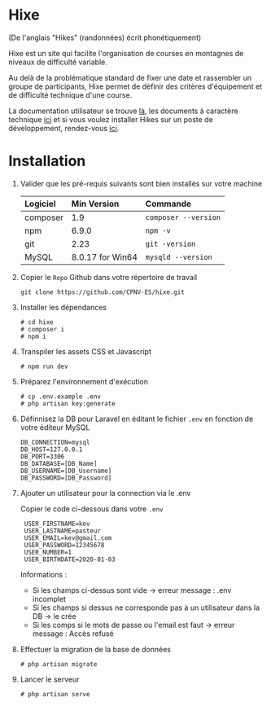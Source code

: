 # Hixe

(De l'anglais "Hikes" (randonnées) écrit phonétiquement)

Hixe est un site qui facilite l'organisation de courses en montagnes de niveaux de difficulté variable.

Au delà de la problématique standard de fixer une date et rassembler un groupe de participants, Hixe permet de définir des critères d'équipement et de difficulté technique d'une course.

La documentation utilisateur se trouve [là](https://github.com/CPNV-ES/hixe/tree/master/docs/user), les documents à caractère technique [ici](https://github.com/CPNV-ES/hixe/tree/master/docs/technical) et si vous voulez installer Hikes sur un poste de développement, rendez-vous [ici](https://github.com/CPNV-ES/hixe/tree/master/docs/install).

# Installation

1. Valider que les pré-requis suivants sont bien installés sur votre machine
   
    | Logiciel | Min Version      | Commande             |
    | :------- | :--------------- | :------------------- |
    | composer | 1.9              | `composer --version` |
    | npm      | 6.9.0            | `npm -v`             |
    | git      | 2.23             | `git -version`       |
    | MySQL    | 8.0.17 for Win64 | `mysqld --version`   |

2. Copier le `Repo` Github dans votre répertoire de travail
    ```
    git clone https://github.com/CPNV-ES/hixe.git
    ```
3. Installer les dépendances
    ```
    # cd hixe
    # composer i
    # npm i
    ```
4. Transpiler les assets CSS et Javascript
    ```
    # npm run dev
    ```
5. Préparez l'environnement d'exécution
    ```
    # cp .env.example .env
    # php artisan key:generate
    ```
6. Définnisez la DB pour Laravel en éditant le fichier `.env` en fonction de votre éditeur MySQL
    ```
    DB_CONNECTION=mysql
    DB_HOST=127.0.0.1
    DB_PORT=3306
    DB_DATABASE=[DB_Name]
    DB_USERNAME=[DB_Username]
    DB_PASSWORD=[DB_Password]
    ```
7. Ajouter un utilisateur pour la connection via le .env
   
   Copier le code ci-dessous dans votre `.env`
   ```
    USER_FIRSTNAME=kev
    USER_LASTNAME=pasteur
    USER_EMAIL=kev@gmail.com
    USER_PASSWORD=12345678
    USER_NUMBER=1
    USER_BIRTHDATE=2020-01-03
   ```
    Informations :

    - Si les champs ci-dessus sont vide -> erreur message : .env incomplet
    - Si les champs si dessus ne corresponde pas à un utilisateur dans la DB -> le crée
    - Si les comps si le mots de passe ou l'email est faut -> erreur message : Accès refusé

8. Effectuer la migration de la base de données
    ```
    # php artisan migrate
    ```
    
9. Lancer le serveur
    ```
    # php artisan serve
    ```
